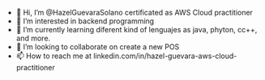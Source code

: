 - 👋 Hi, I’m @HazelGuevaraSolano certificated as AWS Cloud practitioner
- 👀 I’m interested in backend programming
- 🌱 I’m currently learning diferent kind of lenguajes as java, phyton, cc++, and more.
- 💞️ I’m looking to collaborate on create a new POS
- 📫 How to reach me at linkedin.com/in/hazel-guevara-aws-cloud-practitioner

<!---
HazelGuevaraSolano/HazelGuevaraSolano is a ✨ special ✨ repository because its `README.md` (this file) appears on your GitHub profile.
You can click the Preview link to take a look at your changes.
--->
